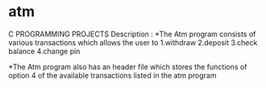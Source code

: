 # atm
C PROGRAMMING PROJECTS
Description : 
*The Atm program consists of various transactions which allows the user to 
1.withdraw 
2.deposit 
3.check balance 
4.change pin

*The Atm program also has an header file which stores the functions of option 4 of the available transactions listed in the atm program
